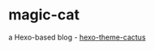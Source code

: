 # magic-cat
a Hexo-based blog - [hexo-theme-cactus](https://github.com/probberechts/hexo-theme-cactus)


